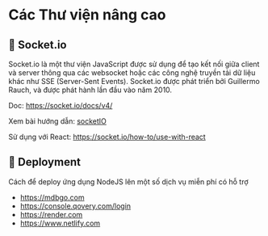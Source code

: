 # Các Thư viện nâng cao

## 💛 Socket.io

Socket.io là một thư viện JavaScript được sử dụng để tạo kết nối giữa client và server thông qua các websocket hoặc các công nghệ truyền tải dữ liệu khác như SSE (Server-Sent Events). Socket.io được phát triển bởi Guillermo Rauch, và được phát hành lần đầu vào năm 2010.

Doc: https://socket.io/docs/v4/

Xem bài hướng dẫn: [socketIO](socket.io.md)

Sử dụng với React: https://socket.io/how-to/use-with-react


## 💛 Deployment

Cách để deploy ứng dụng NodeJS lên một số dịch vụ miễn phí có hỗ trợ

- https://mdbgo.com
- https://console.qovery.com/login
- https://render.com
- https://www.netlify.com